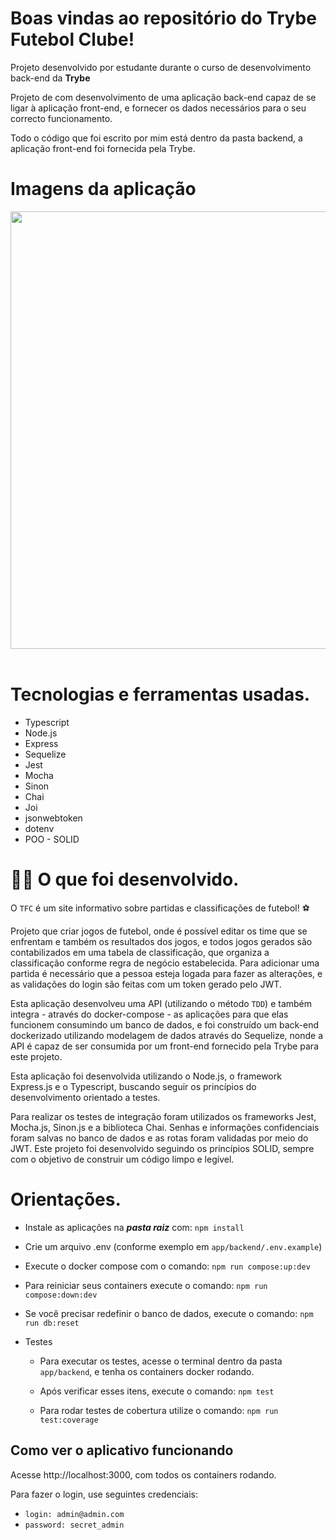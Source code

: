 # Boas vindas ao repositório do Trybe Futebol Clube!

Projeto desenvolvido por estudante durante o curso de desenvolvimento back-end da **Trybe**

Projeto de com desenvolvimento de uma aplicação back-end capaz de se ligar à aplicação front-end, e fornecer os dados necessários para o seu correcto funcionamento.

Todo o código que foi escrito por mim está dentro da pasta backend, a aplicação front-end foi fornecida pela Trybe.

# Imagens da aplicação

<div align="center">
 <kbd>
   <img src="https://user-images.githubusercontent.com/94480963/188166689-f3c6903e-ca71-4ffe-bd0a-ce7454af3af2.png" width="700">
 </kbd>
</div>
<br />

# Tecnologias e ferramentas usadas.

- Typescript
- Node.js
- Express
- Sequelize 
- Jest
- Mocha
- Sinon
- Chai
- Joi
- jsonwebtoken
- dotenv
- POO - SOLID


# 👨‍💻 O que foi desenvolvido.

  O `TFC` é um site informativo sobre partidas e classificações de futebol! ⚽️

Projeto que criar jogos de futebol, onde é possível editar os time que se enfrentam e também os resultados dos jogos, e todos jogos gerados são contabilizados em uma tabela de classificação, que organiza a classificação conforme regra de negócio estabelecida. Para adicionar uma partida é necessário que a pessoa esteja logada para fazer as alterações, e as validações do login são feitas com um token gerado pelo JWT.

Esta aplicação desenvolveu uma API (utilizando o método `TDD`) e também integra - através do docker-compose - as aplicações para que elas funcionem consumindo um banco de dados, e foi construído um back-end dockerizado utilizando modelagem de dados através do Sequelize, nonde a API é capaz de ser consumida por um front-end fornecido pela Trybe para este projeto.

Esta aplicação foi desenvolvida utilizando o Node.js, o framework Express.js e o Typescript, buscando seguir os princípios do desenvolvimento orientado a testes.

Para realizar os testes de integração foram utilizados os frameworks Jest, Mocha.js, Sinon.js e a biblioteca Chai. Senhas e informações confidenciais foram salvas no banco de dados e as rotas foram validadas por meio do JWT. Este projeto foi desenvolvido seguindo os princípios SOLID, sempre com o objetivo de construir um código limpo e legível.


# Orientações.

- Instale as aplicações na ***pasta raiz*** com:  `npm install` 

- Crie um arquivo .env (conforme exemplo em `app/backend/.env.example`)

- Execute o docker compose com o comando: `npm run compose:up:dev`

- Para reiniciar seus containers execute o comando: `npm run compose:down:dev`

- Se você precisar redefinir o banco de dados, execute o comando: `npm run db:reset`


* Testes

  * Para executar os testes, acesse o terminal dentro da pasta `app/backend`, e tenha os containers docker rodando.

  * Após verificar esses itens, execute o comando: `npm test`

  * Para rodar testes de cobertura utilize o comando: `npm run test:coverage`

## Como ver o aplicativo funcionando
Acesse http://localhost:3000, com todos os containers rodando.

Para fazer o login, use seguintes credenciais:

- `login: admin@admin.com`
- `password: secret_admin`
